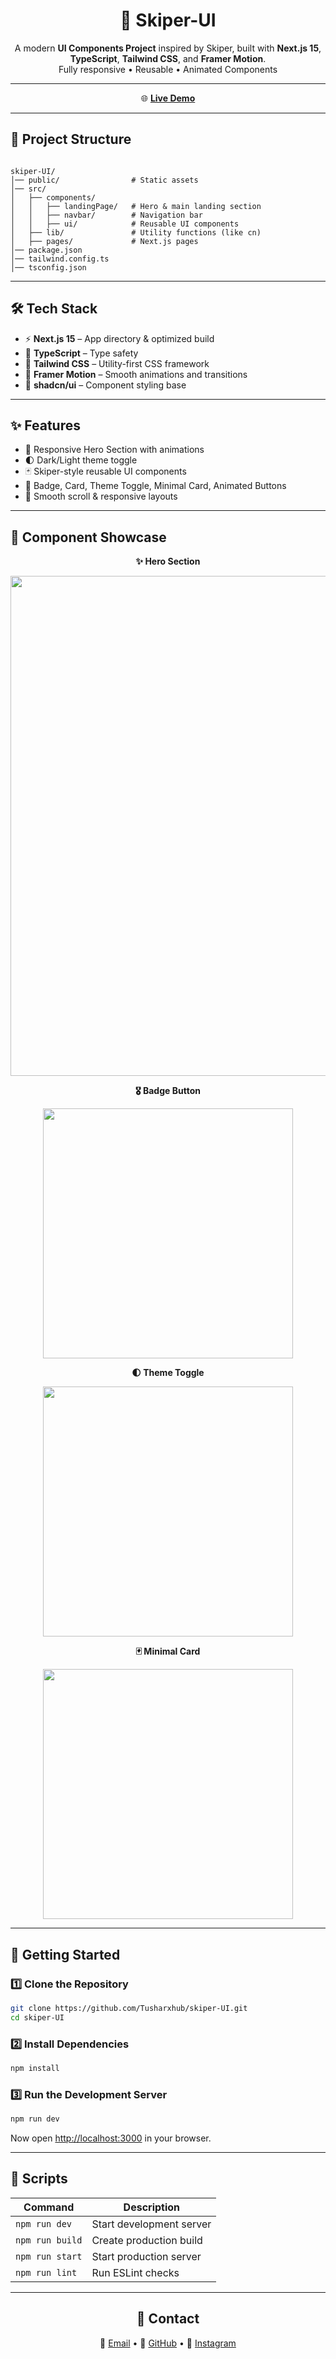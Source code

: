 
<h1 align="center">🚀 Skiper-UI</h1>

<p align="center">
A modern <b>UI Components Project</b> inspired by Skiper, built with <b>Next.js 15</b>, <b>TypeScript</b>, <b>Tailwind CSS</b>, and <b>Framer Motion</b>.  
<br/>
Fully responsive • Reusable • Animated Components
</p>

---

<p align="center">
  🌐 <a href="https://skiper-ui.vercel.app/" target="_blank"><b>Live Demo</b></a>
</p>

---

## 📂 Project Structure
```

skiper-UI/
│── public/                # Static assets
│── src/
│   ├── components/
│   │   ├── landingPage/   # Hero & main landing section
│   │   ├── navbar/        # Navigation bar
│   │   ├── ui/            # Reusable UI components
│   ├── lib/               # Utility functions (like cn)
│   ├── pages/             # Next.js pages
│── package.json
│── tailwind.config.ts
│── tsconfig.json

````

---

## 🛠️ Tech Stack
- ⚡ **Next.js 15** – App directory & optimized build  
- 📜 **TypeScript** – Type safety  
- 🎨 **Tailwind CSS** – Utility-first CSS framework  
- 🎥 **Framer Motion** – Smooth animations and transitions  
- 🧩 **shadcn/ui** – Component styling base  

---

## ✨ Features
- 🎯 Responsive Hero Section with animations  
- 🌓 Dark/Light theme toggle  
- 🃏 Skiper-style reusable UI components  
- 🎨 Badge, Card, Theme Toggle, Minimal Card, Animated Buttons  
- 🔄 Smooth scroll & responsive layouts  

---

## 🎥 Component Showcase  

<p align="center"><b>✨ Hero Section</b></p>  
<p align="center">
  <img src="https://github.com/Tusharxhub/skiper-UI/assets/hero-preview.gif" width="800"/>
</p>

<p align="center"><b>🎖️ Badge Button</b></p>  
<p align="center">
  <img src="https://github.com/Tusharxhub/skiper-UI/assets/badge-button.gif" width="400"/>
</p>

<p align="center"><b>🌓 Theme Toggle</b></p>  
<p align="center">
  <img src="https://github.com/Tusharxhub/skiper-UI/assets/theme-toggle.gif" width="400"/>
</p>

<p align="center"><b>🃏 Minimal Card</b></p>  
<p align="center">
  <img src="https://github.com/Tusharxhub/skiper-UI/assets/minimal-card.gif" width="400"/>
</p>

---

## 🚀 Getting Started

### 1️⃣ Clone the Repository
```bash
git clone https://github.com/Tusharxhub/skiper-UI.git
cd skiper-UI
````

### 2️⃣ Install Dependencies

```bash
npm install
```

### 3️⃣ Run the Development Server

```bash
npm run dev
```

Now open [http://localhost:3000](http://localhost:3000) in your browser.

---

## 📜 Scripts

| Command         | Description              |
| --------------- | ------------------------ |
| `npm run dev`   | Start development server |
| `npm run build` | Create production build  |
| `npm run start` | Start production server  |
| `npm run lint`  | Run ESLint checks        |

---

<h2 align="center">📧 Contact</h2>

<p align="center">
📧 <a href="mailto:t.k.d.dey2033929837@gmail.com">Email</a> • 
🔗 <a href="https://github.com/Tusharxhub">GitHub</a> • 
📸 <a href="https://www.instagram.com/tushardevx01/">Instagram</a>
</p>


